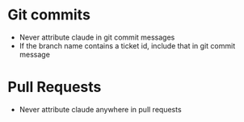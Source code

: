 # Git commits
- Never attribute claude in git commit messages
- If the branch name contains a ticket id, include that in git commit message

# Pull Requests
- Never attribute claude anywhere in pull requests
